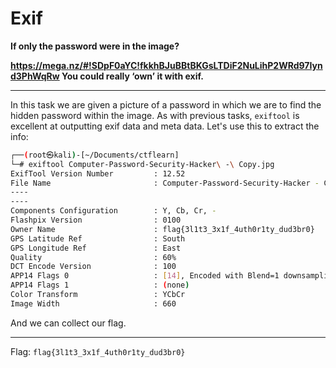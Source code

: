 # Exif

**If only the password were in the image?**

**https://mega.nz/#!SDpF0aYC!fkkhBJuBBtBKGsLTDiF2NuLihP2WRd97Iynd3PhWqRw You could really ‘own’ it with exif.**

---

In this task we are given a picture of a password in which we are to find the hidden password within the image. As with previous tasks, `exiftool` is excellent at outputting exif data and meta data. Let's use this to extract the info:

```bash
┌──(root㉿kali)-[~/Documents/ctflearn]
└─# exiftool Computer-Password-Security-Hacker\ -\ Copy.jpg                
ExifTool Version Number         : 12.52
File Name                       : Computer-Password-Security-Hacker - Copy.jpg
----
----
Components Configuration        : Y, Cb, Cr, -
Flashpix Version                : 0100
Owner Name                      : flag{3l1t3_3x1f_4uth0r1ty_dud3br0}
GPS Latitude Ref                : South
GPS Longitude Ref               : East
Quality                         : 60%
DCT Encode Version              : 100
APP14 Flags 0                   : [14], Encoded with Blend=1 downsampling
APP14 Flags 1                   : (none)
Color Transform                 : YCbCr
Image Width                     : 660
```

And we can collect our flag.

---

Flag: `flag{3l1t3_3x1f_4uth0r1ty_dud3br0}`
